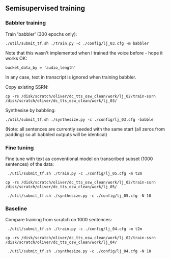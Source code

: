 ## Semisupervised training

### Babbler training

Train 'babbler' (300 epochs only):

```
./util/submit_tf.sh ./train.py -c ./config/lj_03.cfg -m babbler 
```

Note that this wasn't implemented when I trained the voice before - hope it works OK:

```
bucket_data_by = 'audio_length'  
```

In any case, text in transcript is ignored when training babbler.

Copy existing SSRN:

```
cp -rs /disk/scratch/oliver/dc_tts_osw_clean/work/lj_02/train-ssrn /disk/scratch/oliver/dc_tts_osw_clean/work/lj_03/
```

Synthesise by babbling:

```
./util/submit_tf.sh ./synthesize.py -c ./config/lj_03.cfg -babble
```

(Note: all sentences are currently seeded with the same start (all zeros from padding) so all babbled outputs will be identical)


### Fine tuning 

Fine tune with text as conventional model on transcribed subset (1000 sentences) of the data:

```
 ./util/submit_tf.sh ./train.py -c ./config/lj_05.cfg -m t2m  

cp -rs /disk/scratch/oliver/dc_tts_osw_clean/work/lj_02/train-ssrn /disk/scratch/oliver/dc_tts_osw_clean/work/lj_05/

 ./util/submit_tf.sh ./synthesize.py -c ./config/lj_05.cfg -N 10
```

### Baseline

Compare training from scratch on 1000 sentences:

```
 ./util/submit_tf.sh ./train.py -c ./config/lj_04.cfg -m t2m     

cp -rs /disk/scratch/oliver/dc_tts_osw_clean/work/lj_02/train-ssrn /disk/scratch/oliver/dc_tts_osw_clean/work/lj_04/

 ./util/submit_tf.sh ./synthesize.py -c ./config/lj_04.cfg -N 10

```



